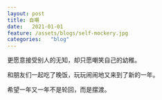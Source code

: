 ```yaml
---
layout: post
title: 自嘲
date:   2021-01-01
feature: /assets/blogs/self-mockery.jpg
categories:   "blog"
---
```


更愿意接受别人的无知，却只愿嘲笑自己的幼稚。

和朋友们一起吃了晚饭，玩玩闹闹地又来到了新的一年。

希望一年又一年不是轮回，而是摆渡。  










